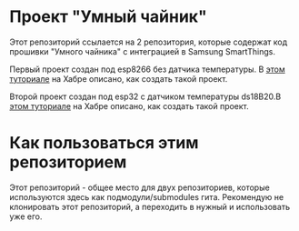 
# Проект "Умный чайник"
Этот репозиторий ссылается на 2 репозитория, которые содержат код прошивки "Умного чайника" с интеграцией в Samsung SmartThings. 

Первый проект создан под esp8266 без датчика температуры. В [этом туториале](https://habr.com/ru/company/samsung/blog/573514/) на Хабре описано, как создать такой проект.

Второй проект создан под esp32 с датчиком температуры ds18B20.В [этом туториале](https://habr.com/ru/post/578426/) на Хабре описано, как создать такой проект.

# Как пользоваться этим репозиторием
Этот репозиторий - общее место для двух репозиториев, которые используются здесь как подмодули/submodules гита. Рекомендую не клонировать этот репозиторий, а переходить в нужный и использовать уже его. 

